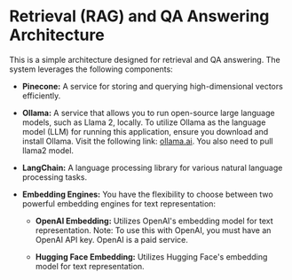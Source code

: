 # Retrieval (RAG) and QA Answering Architecture

This is a simple architecture designed for retrieval and QA answering. The system leverages the following components:

- **Pinecone:** A service for storing and querying high-dimensional vectors efficiently.

- **Ollama:** A service that allows you to run open-source large language models, such as Llama 2, locally. To utilize Ollama as the language model (LLM) for running this application, ensure you download and install Ollama. Visit the following link: [ollama.ai](https://ollama.ai/). You also need to pull llama2 model.

- **LangChain:** A language processing library for various natural language processing tasks.

- **Embedding Engines:** You have the flexibility to choose between two powerful embedding engines for text representation:

  - **OpenAI Embedding:** Utilizes OpenAI's embedding model for text representation. Note: To use this with OpenAI, you must have an OpenAI API key. OpenAI is a paid service.

  - **Hugging Face Embedding:** Utilizes Hugging Face's embedding model for text representation.
